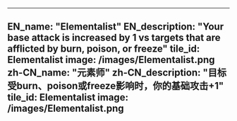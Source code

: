 ---

EN_name: "Elementalist"
EN_description: "Your base attack is increased by 1 vs targets that are afflicted by burn, poison, or freeze"
tile_id: Elementalist
image: /images/Elementalist.png
zh-CN_name: "元素师"
zh-CN_description: "目标受burn、poison或freeze影响时，你的基础攻击+1"
tile_id: Elementalist
image: /images/Elementalist.png
---